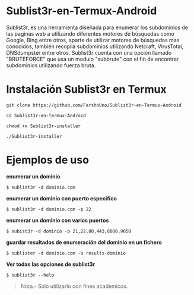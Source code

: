 # Sublist3r-en-Termux-Android
Sublist3r, es una herramienta diseñada para enumerar los subdominios de las paginas web a utilizando diferentes motores de búsquedas como Google, Bing entre otros, aparte de utilizar motores de búsquedas mas conocidos, también recopila subdominios utilizando Netcraft, VirusTotal, DNSdumpster entre otros.
Sublist3r cuenta con una opción llamado "BRUTEFORCE" que usa un modulo "subbrute" con el fin de encontrar subdominios utilizando fuerza bruta.

# Instalación Sublist3r en Termux
~~~
git clone https://github.com/FershoUno/Sublist3r-en-Termux-Android

cd Sublist3r-en-Termux-Android

chmod +x Sublist3r-installer

./Sublist3r-installer
~~~

# Ejemplos de uso

__enumerar un dominio__  

    $ sublist3r -d dominio.com

__enumerar un dominio con puerto especifico__  

    $ sublist3r -d dominio.com -p 22  

__enumerar un dominio con varios puertos__  

    $ subist3r -d dominio -p 21,22,80,443,8080,9050

__guardar resultados de enumeración del dominio en un fichero__  

    $ sublister -d dominio.com -o results-dominio

__Ver todas las opciones de sublist3r__

    $ sublist3r --help


>Nota.- Solo utilizarlo con fines academicos.
